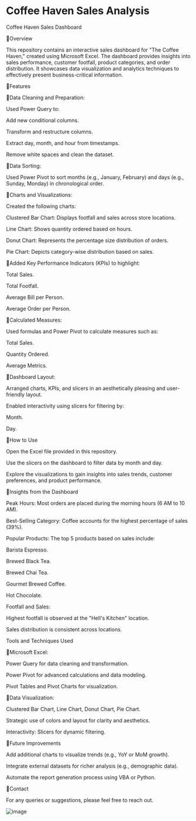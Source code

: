# Coffee Haven Sales Analysis

Coffee Haven Sales Dashboard

 🚀Overview

This repository contains an interactive sales dashboard for "The Coffee Haven," created using Microsoft Excel. The dashboard provides insights into sales performance, customer footfall, product categories, and order distribution. It showcases data visualization and analytics techniques to effectively present business-critical information.

 🚀Features

 🚀Data Cleaning and Preparation:

Used Power Query to:

Add new conditional columns.

Transform and restructure columns.

Extract day, month, and hour from timestamps.

Remove white spaces and clean the dataset.

 🚀Data Sorting:

Used Power Pivot to sort months (e.g., January, February) and days (e.g., Sunday, Monday) in chronological order.

 🚀Charts and Visualizations:

Created the following charts:

Clustered Bar Chart: Displays footfall and sales across store locations.

Line Chart: Shows quantity ordered based on hours.

Donut Chart: Represents the percentage size distribution of orders.

Pie Chart: Depicts category-wise distribution based on sales.

 🚀Added Key Performance Indicators (KPIs) to highlight:

Total Sales.

Total Footfall.

Average Bill per Person.

Average Order per Person.

 🚀Calculated Measures:

Used formulas and Power Pivot to calculate measures such as:

Total Sales.

Quantity Ordered.

Average Metrics.

 🚀Dashboard Layout:

Arranged charts, KPIs, and slicers in an aesthetically pleasing and user-friendly layout.

Enabled interactivity using slicers for filtering by:

Month.

Day.

 🚀How to Use

Open the Excel file provided in this repository.

Use the slicers on the dashboard to filter data by month and day.

Explore the visualizations to gain insights into sales trends, customer preferences, and product performance.

 🚀Insights from the Dashboard

Peak Hours: Most orders are placed during the morning hours (6 AM to 10 AM).

Best-Selling Category: Coffee accounts for the highest percentage of sales (39%).

Popular Products: The top 5 products based on sales include:

Barista Espresso.

Brewed Black Tea.

Brewed Chai Tea.

Gourmet Brewed Coffee.

Hot Chocolate.

Footfall and Sales:

Highest footfall is observed at the "Hell's Kitchen" location.

Sales distribution is consistent across locations.

Tools and Techniques Used

 🚀Microsoft Excel:

Power Query for data cleaning and transformation.

Power Pivot for advanced calculations and data modeling.

Pivot Tables and Pivot Charts for visualization.

 🚀Data Visualization:

Clustered Bar Chart, Line Chart, Donut Chart, Pie Chart.

Strategic use of colors and layout for clarity and aesthetics.

Interactivity: Slicers for dynamic filtering.

 🚀Future Improvements

Add additional charts to visualize trends (e.g., YoY or MoM growth).

Integrate external datasets for richer analysis (e.g., demographic data).

Automate the report generation process using VBA or Python.

 🚀Contact

For any queries or suggestions, please feel free to reach out.

![image](https://github.com/user-attachments/assets/eff8ee0c-c0e3-4288-b61c-738ab702c8e4)
